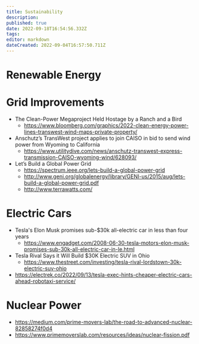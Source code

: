 ```yaml
---
title: Sustainability
description: 
published: true
date: 2022-09-18T16:54:56.332Z
tags: 
editor: markdown
dateCreated: 2022-09-04T16:57:50.711Z
---
```


# Renewable Energy







# Grid Improvements

- The Clean-Power Megaproject Held Hostage by a Ranch and a Bird
  - https://www.bloomberg.com/graphics/2022-clean-energy-power-lines-transwest-wind-maps-private-property/
- Anschutz’s TransWest project applies to join CAISO in bid to send wind power from Wyoming to California
  - https://www.utilitydive.com/news/anschutz-transwest-express-transmission-CAISO-wyoming-wind/628093/
- Let’s Build a Global Power Grid
  - https://spectrum.ieee.org/lets-build-a-global-power-grid
  - http://www.geni.org/globalenergy/library/GENI-us/2015/aug/lets-build-a-global-power-grid.pdf
  - http://www.terrawatts.com/



# Electric Cars

- Tesla's Elon Musk promises sub-$30k all-electric car in less than four years
  - https://www.engadget.com/2008-06-30-tesla-motors-elon-musk-promises-sub-30k-all-electric-car-in-le.html
- Tesla Rival Says it Will Build $30K Electric SUV in Ohio
  - https://www.thestreet.com/investing/tesla-rival-lordstown-30k-electric-suv-ohio
- https://electrek.co/2022/09/13/tesla-exec-hints-cheaper-electric-cars-ahead-robotaxi-service/


# Nuclear Power

- https://medium.com/prime-movers-lab/the-road-to-advanced-nuclear-82858274f0d4
- https://www.primemoverslab.com/resources/ideas/nuclear-fission.pdf




